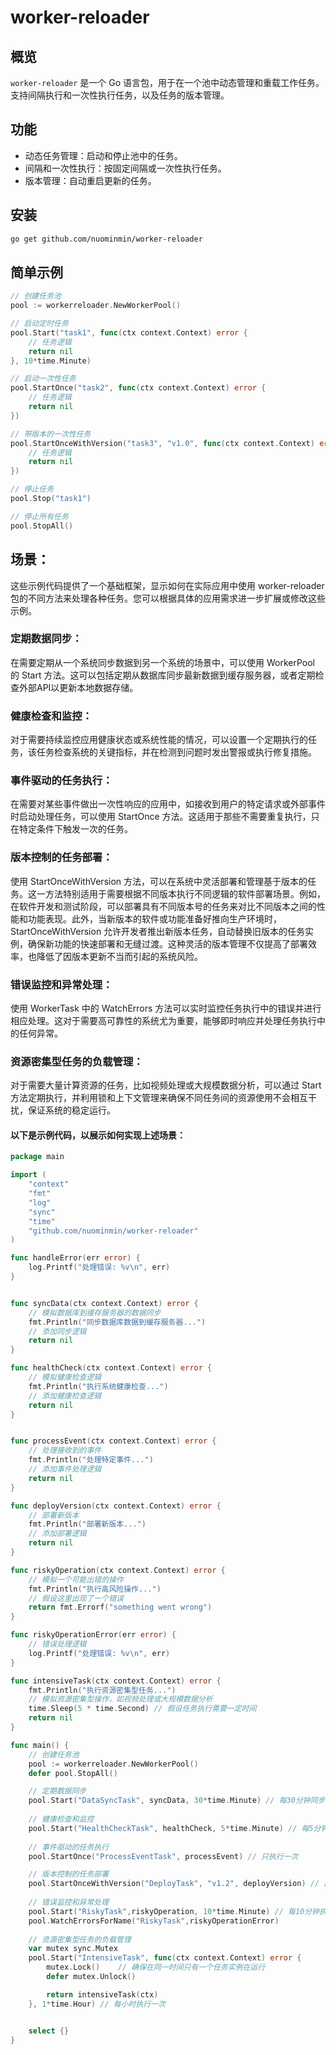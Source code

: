# worker-reloader

## 概览
`worker-reloader` 是一个 Go 语言包，用于在一个池中动态管理和重载工作任务。支持间隔执行和一次性执行任务，以及任务的版本管理。

## 功能
- 动态任务管理：启动和停止池中的任务。
- 间隔和一次性执行：按固定间隔或一次性执行任务。
- 版本管理：自动重启更新的任务。

## 安装
```bash
go get github.com/nuominmin/worker-reloader
```

## 简单示例
```go
// 创建任务池
pool := workerreloader.NewWorkerPool()

// 启动定时任务
pool.Start("task1", func(ctx context.Context) error {
    // 任务逻辑
    return nil
}, 10*time.Minute)

// 启动一次性任务
pool.StartOnce("task2", func(ctx context.Context) error {
    // 任务逻辑
    return nil
})

// 带版本的一次性任务
pool.StartOnceWithVersion("task3", "v1.0", func(ctx context.Context) error {
    // 任务逻辑
    return nil
})

// 停止任务
pool.Stop("task1")

// 停止所有任务
pool.StopAll()
```

## 场景：
这些示例代码提供了一个基础框架，显示如何在实际应用中使用 worker-reloader 包的不同方法来处理各种任务。您可以根据具体的应用需求进一步扩展或修改这些示例。

### 定期数据同步：
在需要定期从一个系统同步数据到另一个系统的场景中，可以使用 WorkerPool 的 Start 方法。这可以包括定期从数据库同步最新数据到缓存服务器，或者定期检查外部API以更新本地数据存储。

### 健康检查和监控：
对于需要持续监控应用健康状态或系统性能的情况，可以设置一个定期执行的任务，该任务检查系统的关键指标，并在检测到问题时发出警报或执行修复措施。

### 事件驱动的任务执行：
在需要对某些事件做出一次性响应的应用中，如接收到用户的特定请求或外部事件时启动处理任务，可以使用 StartOnce 方法。这适用于那些不需要重复执行，只在特定条件下触发一次的任务。

### 版本控制的任务部署：
使用 StartOnceWithVersion 方法，可以在系统中灵活部署和管理基于版本的任务。这一方法特别适用于需要根据不同版本执行不同逻辑的软件部署场景。例如，在软件开发和测试阶段，可以部署具有不同版本号的任务来对比不同版本之间的性能和功能表现。此外，当新版本的软件或功能准备好推向生产环境时，StartOnceWithVersion 允许开发者推出新版本任务，自动替换旧版本的任务实例，确保新功能的快速部署和无缝过渡。这种灵活的版本管理不仅提高了部署效率，也降低了因版本更新不当而引起的系统风险。

### 错误监控和异常处理：
使用 WorkerTask 中的 WatchErrors 方法可以实时监控任务执行中的错误并进行相应处理。这对于需要高可靠性的系统尤为重要，能够即时响应并处理任务执行中的任何异常。

### 资源密集型任务的负载管理：
对于需要大量计算资源的任务，比如视频处理或大规模数据分析，可以通过 Start 方法定期执行，并利用锁和上下文管理来确保不同任务间的资源使用不会相互干扰，保证系统的稳定运行。

#### 以下是示例代码，以展示如何实现上述场景：
```go
package main

import (
	"context"
	"fmt"
	"log"
	"sync"
	"time"
	"github.com/nuominmin/worker-reloader"
)

func handleError(err error) {
	log.Printf("处理错误: %v\n", err)
}


func syncData(ctx context.Context) error {
	// 模拟数据库到缓存服务器的数据同步
	fmt.Println("同步数据库数据到缓存服务器...")
	// 添加同步逻辑
	return nil
}

func healthCheck(ctx context.Context) error {
	// 模拟健康检查逻辑
	fmt.Println("执行系统健康检查...")
	// 添加健康检查逻辑
	return nil
}


func processEvent(ctx context.Context) error {
	// 处理接收到的事件
	fmt.Println("处理特定事件...")
	// 添加事件处理逻辑
	return nil
}

func deployVersion(ctx context.Context) error {
	// 部署新版本
	fmt.Println("部署新版本...")
	// 添加部署逻辑
	return nil
}

func riskyOperation(ctx context.Context) error {
	// 模拟一个可能出错的操作
	fmt.Println("执行高风险操作...")
	// 假设这里出现了一个错误
	return fmt.Errorf("something went wrong")
}

func riskyOperationError(err error) {
	// 错误处理逻辑
	log.Printf("处理错误: %v\n", err)
}

func intensiveTask(ctx context.Context) error {
	fmt.Println("执行资源密集型任务...")
	// 模拟资源密集型操作，如视频处理或大规模数据分析
	time.Sleep(5 * time.Second) // 假设任务执行需要一定时间
	return nil
}

func main() {
	// 创建任务池
	pool := workerreloader.NewWorkerPool()
	defer pool.StopAll()

	// 定期数据同步
	pool.Start("DataSyncTask", syncData, 30*time.Minute) // 每30分钟同步一次
	
	// 健康检查和监控
	pool.Start("HealthCheckTask", healthCheck, 5*time.Minute) // 每5分钟检查一次
	
	// 事件驱动的任务执行
	pool.StartOnce("ProcessEventTask", processEvent) // 只执行一次

	// 版本控制的任务部署
	pool.StartOnceWithVersion("DeployTask", "v1.2", deployVersion) // 部署版本 v1.2
	
	// 错误监控和异常处理
    pool.Start("RiskyTask",riskyOperation, 10*time.Minute) // 每10分钟执行一次
	pool.WatchErrorsForName("RiskyTask",riskyOperationError)
	
	// 资源密集型任务的负载管理
	var mutex sync.Mutex
	pool.Start("IntensiveTask", func(ctx context.Context) error {
		mutex.Lock()    // 确保在同一时间只有一个任务实例在运行
		defer mutex.Unlock()

		return intensiveTask(ctx)
	}, 1*time.Hour) // 每小时执行一次


	select {}
}
```









